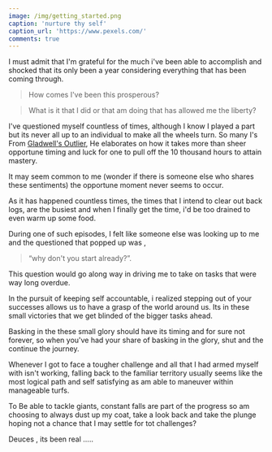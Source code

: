 ```yaml
---
image: /img/getting_started.png
caption: 'nurture thy self'
caption_url: 'https://www.pexels.com/'
comments: true
---
```


 I must admit that I'm grateful for the much i've been able to accomplish and <!--more-->
shocked that  its only been a year considering everything that has been coming through.

>How comes I've been this prosperous?

>What is it that I did or that am doing that has allowed me the liberty?

I've questioned myself countless of times, although I know I played a part but its never all up to an individual to make all the wheels turn.
So many I's From [Gladwell's Outlier][1], He elaborates on how it takes more than sheer opportune timing and luck for one to pull off the 10 thousand hours to attain mastery.


It may seem common to me (wonder if there is someone else who shares these sentiments) the opportune moment never seems to occur.

As it has happened countless times, the times that I intend to clear out back logs, are the busiest and when I finally get the time, i'd be too drained to even warm up some food.

During one of such episodes, I felt like someone else was looking up to me and the questioned that popped up was ,
>“why don't you start already?”.

This question would go along way in driving me to take on tasks that were way long overdue.

In the pursuit of keeping self accountable, i realized stepping out of your successes allows us to have a grasp of the world around us. Its in these small victories that we get blinded of the bigger tasks ahead.

Basking in the these small glory should have its timing and for sure not forever, so when you've had your share of basking in the glory, shut and the continue the journey.

Whenever I got to face a tougher challenge and all that I had armed myself with isn't working, falling back to the familiar territory usually seems like the most logical path and self satisfying as am able to maneuver within manageable turfs.

To Be able to tackle giants, constant falls are part of the progress so am choosing to always dust up my coat, take a look back and take the plunge hoping not a chance that I may settle for tot challenges?

Deuces ,   its been real …..

[1]: http://gladwell.com/outliers/
